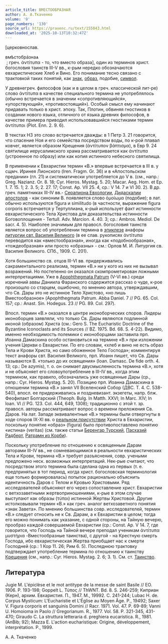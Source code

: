 ```yaml
---
article_title: ВМЕСТООБРАЗНАЯ
author: А. А.Ткаченко
volume: '9'
page_numbers: '130'
source_url: https://pravenc.ru/text/155043.html
downloaded_at: '2025-10-13T10:32:47Z'
---
```


[церковнослав. <div class="cu">вмѣстобра҆знаѧ</div> ; греч. ἀντίτυπα - то, что вместо образа], один из терминов христ. богословия таинств III-V вв., к-рым нередко обозначаются евхаристические Хлеб и Вино. Его понимание тесно связано с трактовкой таких понятий, как [знак](https://pravenc.ru/text/знак.html), [образ](https://pravenc.ru/text/образ.html), подобие, [символ](https://pravenc.ru/text/символ.html).

У древнегреч. философов (как и в целом в греч. классической лит-ре) слово ἀντίτυπα в качестве специального термина не употреблялось (обычно встречается в значении «сопротивляющийся», «упорствующий», «противостоящий»). Особый смысл ему начинают придавать только в христ. эпоху. Так, Плотин, обвиняя гностиков в создании нового языка, отличного от языка древних философов, в качестве примера приводил использовавшийся гностиками термин ἀντίτυποι (Plot. Enn. 2. 9. 6).

В текстах НЗ это слово встречается дважды: в 1 Петр 3. 21 говорится, что спасение Ноя и его семейства посредством воды, по к-рой плавал ковчег, является образом Крещения (ἀντίτυπον βάπτισμα), в Евр 9. 24 святилище иерусалимского храма рассматривается как ἀντίτυπα (устроенное по образу) или как копия истинного небесного святилища.

В применении к Евхаристии термин «В.» впервые встречается в III в. у сщмч. Иринея Лионского (Iren. Fragm. Gr. 36) и в «Апостольском предании» (гл. 21) и систематически употребляется до V в. (см., напр.: Greg. Nazianz. Or. 8. 18; Cyr. Hieros. Mystag. 5. 20; Macar. Aeg. Hom. et Ep. 1. 7. 15. 1; 2. 3. 5; 2. 27. 17; Const. Ap. VII 25. 4, ср.: V 14. 7 и VI 30. 2). В др. греч. памятниках III-IV вв.- [Серапиона Евхологии](<https://pravenc.ru/text/Серапиона Евхологии.html>), [Дидаскалии апостолов](<https://pravenc.ru/text/Дидаскалии апостолов.html>) - как синоним В. появляется слово ὁμοίωμα (подобие); в лат. обычно используются figura и similitudo (в частности, выражение figura corporis встречается у Тертуллиана, к-рый использует факт истинности евхаристического Тела Христова для доказательства истинности Боговоплощения - Tertull. Adv. Marcion. 4. 40. 3; ср.: Ambros. Mediol. De sacr. 4. 5). Наиболее значимым для правосл. богословия таинств является вопрос об употреблении термина в [эпиклезе](https://pravenc.ru/text/эпиклезе.html) анафоры [литургии свт. Василия Великого](<https://pravenc.ru/text/Литургия свт  Василия Великого.html>) (в ее слав. рукописях ἀντίτυπα переводится как «вместообразная», иногда как «подобнообразная», «тождеобразная» или просто «образны» - см.: Орлов М. И. Литургия св. Василия Великого. СПб., 1909. С. 201).

Хотя большинство св. отцов III-VI вв. придерживались сакраментального реализма, термин «В.» ни у кого из них не вызывал возражений. Но постепенно он оказался скомпрометирован ложными интерпретациями. Уже в [Apophthegmata Patrum](<https://pravenc.ru/text/Apophthegmata Patrum.html>) (V-VI вв.) среди изречений аввы Даниила Фаранского содержится рассказ о чуде, к-рое произошло со старцем, ошибочно, по мнению автора, утверждавшим, что Св. Дары это не истинное Тело Христово, «но лишь Вместообразное» (Apophthegmata Patrum. Abba Daniel. 7 // PG. 65. Col. 157; ср.: Anast. Sin. Hodegus. 23 // PG. 89. Col. 297).

Впосл. термин «В.» оказался в центре иконоборческих споров. Лидеры иконоборцев заявляли, что только Св. Дары являются подлинной иконой (образом) Христа (см.: Gero S. The Eucharistic Doctrine of the Byzantine Iconoclasts and its Sources // BZ. 1975. Bd. 68. S. 4-22). Видимо, именно необходимость полемики с иконоборцами заставила прп. Иоанна Дамаскина особо остановиться на термине «В.» при изложении учения Церкви о Евхаристии. По его словам, «хлеб и вино не есть образ Тела и Крови Христа, но само обоженное Тело Господа»; комментируя текст анафоры свт. Василия Великого, прп. Иоанн пишет, что Св. Дары называются В. «только до их освящения» (Ioan. Damasc. De fide orth. 4. 13; ср.: De azymis), т. о. он снимает двусмысленность термина «В.», хотя и не объясняет его словоупотребление в III-IV вв., когда этим термином, как правило, обозначались уже освященные Дары (ср., напр.: Cyr. Hieros. Mystag. 5. 20). Позицию прп. Иоанна Дамаскина в отношении термина «В.» занял VII Вселенский Собор (ДВС. Т. 4. С. 538-540), впосл. ее придерживались и поздневизант. экзегеты, напр. блж. Феофилакт Болгарский (Theoph. Bulg. In Matth. XXVI; In Marc. XIV; In Ioan. VI // PG. 123. Col. 444, 649, 1308); традиционно с этой т. зр. правосл. авторы рассматривают вопрос о времени преложения Св. Даров. На лат. Западе эквивалентные «В.» термины были отвергнуты в ходе споров IX-XI вв. о [реальном присутствии](<https://pravenc.ru/text/реальном присутствии.html>) Христа в Евхаристии, поскольку понятие «образ» (figura) было противопоставлено понятию «истина» (veritas) (см. также статьи [Беренгар Турский](<https://pravenc.ru/text/Беренгарий Турский.html>), [Пасхазий Радберт](<https://pravenc.ru/text/Пасхазий Радберт.html>), [Ратрамн из Корби](<https://pravenc.ru/text/Ратрамн из Корби.html>)).

Поскольку употребление по отношению к освященным Дарам авторами III-IV вв., не сомневающимися в реальности евхаристических Тела и Крови, термина «В.» требует разъяснения, совр. учеными предложено неск. возможных интерпретаций. Нек-рые считают, что посредством этого термина была сделана одна из первых (т. е. предпринятых в тот период, когда христ. богословская терминология еще только формировалась) попыток рационально объяснить идентичность Даров с Телом и Кровью Христовыми. Ряд исследователей объясняют его через сопоставление христ. Евхаристии с ветхозаветными жертвоприношениями, к-рые в этом случае выступают как образы (τύποι) истинной Жертвы Христовой. Другие истолковывали термин «В.» как греч. аналог ветхозаветного понятия «знак Завета». По мнению большинства совр. исследователей, термин «В.» следует относить не к Св. Дарам, а к Евхаристии в целом; тогда его можно понимать как указание, с одной стороны, на Тайную вечерю, прообраз каждой совершаемой Евхаристии (ср.: Const. Ap. V 14. 7, где говорится, что Господь на Тайной вечере преподал ученикам ἀντίτυπα μυστήρια -Вместообразные таинства), с другой - на Крестную смерть Господа, ибо евхаристическая Жертва приобщает нас к смерти Господней (ср.: 1 Кор 11. 26; Рим 6. 5). Последнюю трактовку подтверждает употребление термина по отношению к таинству [Крещения](https://pravenc.ru/text/Крещения.html) (см., напр.: Cyr. Hieros. Mystag. 2. 6; 3. 1). См. ст. [Таинство](https://pravenc.ru/text/Таинство.html).

## Литература

Jugie M. L'épiclèse et le mot antitype de la messe de saint Basile // EO. 1906. P. 193-198; Goppelt L. Τύπος // ThWNT. Bd. 8. S. 246-259; Киприан (Керн), архим. Евхаристия. П., 1947. М., 19992. С. 241-244; Lubac H. de. Corpus Mysticum: L'Eucharistie et L'Église au Moyen Âge. P., 19492; Saxer V. Figura corporis et sanguinis Domini // Racr. 1971. Vol. 47. P. 69-89; Vanni U. Homoioma in Paolo // Gregorianum. R., 1977. Vol. 58. P. 321-345, 431-470; Giraudo C. La struttura letteraria d. preghiera eucaristica. R., 1981. (AnBib; 92); Mazza E. L'action eucharistique: Origine, développement, interprétation. P., 1999.

А. А.  Ткаченко
